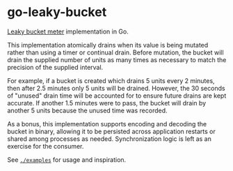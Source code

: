 # go-leaky-bucket
[Leaky bucket meter](https://en.wikipedia.org/wiki/Leaky_bucket#As_a_meter) implementation in Go.

This implementation atomically drains when its value is being mutated rather than using a timer or continual
drain. Before mutation, the bucket will drain the supplied number of units as many times as necessary to match
the precision of the supplied interval.

For example, if a bucket is created which drains 5 units every 2 minutes, then after 2.5 minutes only 5 units will
be drained. However, the 30 seconds of "unused" drain time will be accounted for to ensure future drains are kept
accurate. If another 1.5 minutes were to pass, the bucket will drain by another 5 units because the unused time
was recorded.

As a bonus, this implementation supports encoding and decoding the bucket in binary, allowing it to be persisted
across application restarts or shared among processes as needed. Synchronization logic is left as an exercise for
the consumer.

See [`./examples`](./examples) for usage and inspiration.